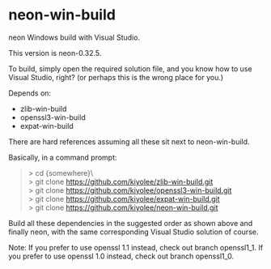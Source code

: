 # neon-win-build

neon Windows build with Visual Studio.

This version is neon-0.32.5.

To build, simply open the required solution file, and
you know how to use Visual Studio, right?
(or perhaps this is the wrong place for you.)

Depends on:
* zlib-win-build
* openssl3-win-build
* expat-win-build

There are hard references assuming all these sit next to neon-win-build.

Basically, in a command prompt:

> \> cd {somewhere}\\  
> \> git clone https://github.com/kiyolee/zlib-win-build.git  
> \> git clone https://github.com/kiyolee/openssl3-win-build.git  
> \> git clone https://github.com/kiyolee/expat-win-build.git  
> \> git clone https://github.com/kiyolee/neon-win-build.git

Build all these dependencies in the suggested order as shown above and finally neon, with the same corresponding Visual Studio solution of course.

Note:
If you prefer to use openssl 1.1 instead, check out branch openssl1_1.
If you prefer to use openssl 1.0 instead, check out branch openssl1_0.
